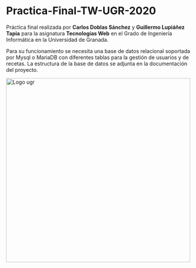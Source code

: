 # Practica-Final-TW-UGR-2020
Práctica final realizada por **Carlos Doblas Sánchez** y **Guillermo Lupiáñez Tapia** para la asignatura **Tecnologías Web** en el Grado de Ingeniería Informática en la Universidad de Granada.

Para su funcionamiento se necesita una base de datos relacional soportada por Mysql o MariaDB con diferentes tablas para la gestión de usuarios y de recetas.
La estructura de la base de datos se adjunta en la documentación del proyecto.

<img src="https://secretariageneral.ugr.es/sites/webugr/secretariageneral/public/inline-files/UGR-MARCA-01-color.jpg" alt="Logo ugr" width="500" height="500">
